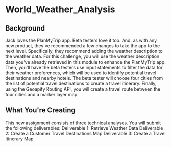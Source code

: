# World_Weather_Analysis
## Background

Jack loves the PlanMyTrip app. Beta testers love it too. And, as with any new product, they've recommended a few changes to take the app to the next level. Specifically, they recommend adding the weather description to the weather data.
For this challenge, you will use the weather description data you've already retrieved in this module to enhance the PlanMyTrip app. Then, you'll have the beta testers use input statements to filter the data for their weather preferences, which will be used to identify potential travel destinations and nearby hotels. The beta tester will choose four cities from the list of potential travel destinations to create a travel itinerary. Finally, using the Geoapify Routing API, you will create a travel route between the four cities and a marker layer map.

## What You're Creating

This new assignment consists of three technical analyses. You will submit the following deliverables:
Deliverable 1: Retrieve Weather Data
Deliverable 2: Create a Customer Travel Destinations Map
Deliverable 3: Create a Travel Itinerary Map
